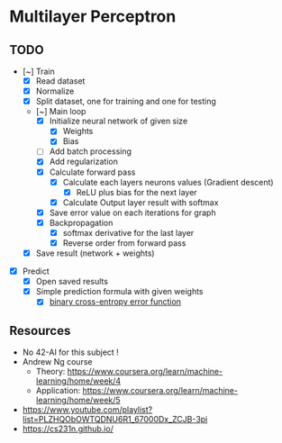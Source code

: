 # Multilayer Perceptron

## TODO

-   [~] Train
    -   [x] Read dataset
    -   [x] Normalize
    -   [x] Split dataset, one for training and one for testing
    -   [~] Main loop
        -   [x] Initialize neural network of given size
            -   [x] Weights
            -   [x] Bias
        -   [ ] Add batch processing
        -   [x] Add regularization
        -   [x] Calculate forward pass
            -   [x] Calculate each layers neurons values (Gradient descent)
                -   [x] ReLU plus bias for the next layer
            -   [x] Calculate Output layer result with softmax
        -   [x] Save error value on each iterations for graph
        -   [x] Backpropagation
            -   [x] softmax derivative for the last layer
            -   [x] Reverse order from forward pass
    -   [x] Save result (network + weights)
-   [x] Predict
    -   [x] Open saved results
    -   [x] Simple prediction formula with given weights
        -   [x] [binary cross-entropy error function](https://en.wikipedia.org/wiki/Cross_entropy#Cross-entropy_error_function_and_logistic_regression)

## Resources

-   No 42-AI for this subject !
-   Andrew Ng course
    -   Theory: https://www.coursera.org/learn/machine-learning/home/week/4
    -   Application: https://www.coursera.org/learn/machine-learning/home/week/5
-   https://www.youtube.com/playlist?list=PLZHQObOWTQDNU6R1_67000Dx_ZCJB-3pi
-   https://cs231n.github.io/
